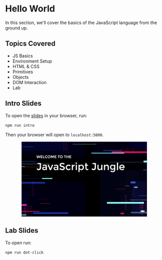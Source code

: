 # Hello World

In this section, we'll cover the basics of the JavaScript language from the ground up.

## Topics Covered

- JS Basics
- Environment Setup
- HTML & CSS
- Primitives
- Objects
- DOM Interaction
- Lab

## Intro Slides

To open the [slides](https://github.com/MoonHighway/javascript-jungle/blob/main/01-hello-world/slides/index.html) in your browser, run:

```bash
npm run intro
```

Then your browser will open to `localhost:5000`.

<p align="center">
<img src="https://github.com/MoonHighway/javascript-jungle/blob/main/01-hello-world/slides/intro-slide.png" width="400" alt="intro slide"/>
</p>

## Lab Slides

To open run:

```
npm run dot-click
```
